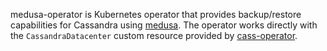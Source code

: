 medusa-operator is Kubernetes operator that provides backup/restore capabilities for Cassandra using [medusa](https://github.com/thelastpickle/cassandra-medusa). The operator works directly with the `CassandraDatacenter` custom resource provided by [cass-operator](https://github.com/datastax/cass-operator).